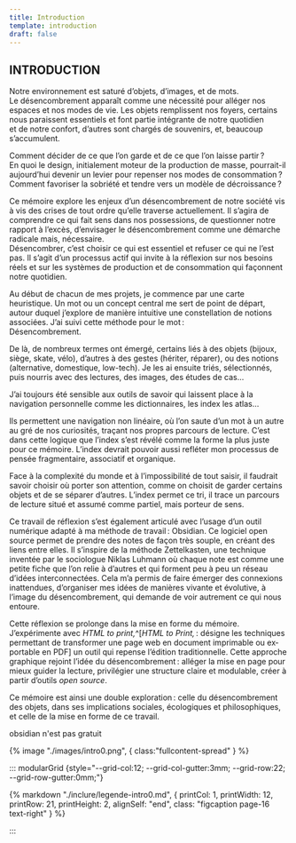 ```yaml
---
title: Introduction
template: introduction
draft: false
---
```



## INTRODUCTION

<breakpage />

<span style="--ls:21">Notre environnement est saturé d’objets, d’images, et de mots. Le désencombrement apparaît comme une nécessité pour alléger nos espaces et nos modes de vie. Les objets remplissent nos foyers, certains nous paraissent essentiels et font partie intégrante de notre quotidien et de notre confort, d’autres sont chargés de souvenirs, et, beaucoup s’accumulent.</span>

<span style="--ls:15">Comment décider de ce que l’on garde et de ce que l’on laisse partir ? </br> En quoi le design, initialement moteur de la production de masse, pourrait-il aujourd’hui devenir un levier pour repenser nos modes de consommation ? Comment favoriser la sobriété et tendre vers un modèle de décroissance ?</span>

Ce mémoire explore les enjeux d’un désencombrement de notre société vis à vis des crises de tout ordre qu’elle traverse actuellement. Il s’agira de comprendre ce qui fait sens dans nos possessions, de questionner notre rapport à l’excès, d’envisager le désencombrement comme une démarche radicale mais, nécessaire. 
</br> 
Désencombrer, c’est choisir ce qui est essentiel et refuser ce qui ne l’est pas. Il s’agit d’un processus actif qui invite à la réflexion sur nos besoins réels et sur les systèmes de production et de consommation qui façonnent notre quotidien.

<span style="--ls:4">Au début de chacun de mes projets, je commence par une carte heuristique. Un mot ou un concept central me sert de point de départ, autour duquel j’explore de manière intuitive une constellation de notions associées. J’ai suivi cette méthode pour le mot : <br/> Désencombrement. <br/> 

<span style="--ls:5">De là, de nombreux termes ont émergé, certains liés à des objets (bijoux, siège, skate, vélo), d’autres à des gestes (hériter, réparer), ou des notions (alternative, domestique, low-tech). Je les ai ensuite triés, sélectionnés, puis nourris avec des lectures, des images, des études de cas…</span>

J’ai toujours été sensible aux outils de savoir qui laissent place à la navigation personnelle comme les dictionnaires, les index les atlas… 

<span style="--ls:13">Ils permettent une navigation non linéaire, où l’on saute d’un mot à un autre au gré de nos curiosités, traçant nos propres parcours de lecture. C’est dans cette logique que l’index s’est révélé comme la forme la plus juste pour ce mémoire. L’index devrait pouvoir aussi refléter mon processus de pensée fragmentaire, associatif et organique.</span>

Face à la complexité du monde et à l’impossibilité de tout saisir, il faudrait savoir choisir où porter son attention, comme on choisit de garder certains objets et de se séparer d’autres. L’index permet ce tri, il trace un parcours de lecture situé et assumé comme partiel, mais porteur de sens. 

<span style="--ls:17">Ce travail de réflexion s’est également articulé avec l’usage d’un outil numérique adapté à ma méthode de travail : Obsidian. Ce logiciel open source permet de prendre des notes de façon très souple, en créant des liens entre elles. Il s’inspire de la méthode Zettelkasten, une technique inventée par le sociologue Niklas Luhmann où chaque note est comme une petite fiche que l’on relie à d’autres et qui forment</span> peu à peu un réseau d’idées interconnectées. Cela m’a permis de faire émerger des connexions inattendues, d’organiser mes idées de manières vivante et évolutive, à l’image du désencombrement, qui demande de voir autrement ce qui nous entoure.

<span style="--ls:15">Cette réflexion se prolonge dans la mise en forme du mémoire. J’expérimente avec _HTML to print,_^[_HTML to Print,_ : dé­signe les tech­niques per­met­tant de trans­for­mer une page web en do­cu­ment im­pri­mable ou ex­por­table en PDF] un outil qui repense l’édition traditionnelle. Cette approche graphique rejoint l’idée du désencombrement : alléger la mise en page pour mieux guider la lecture, privilégier une structure claire et modulable, créer à partir d’outils _open source_.</span>

<span style="--ls:8">Ce mémoire est ainsi une double exploration : celle du désencombrement des objets, dans ses implications sociales, écologiques et philosophiques, et celle de la mise en forme de ce travail.</span>

obsidian n'est pas gratuit 

{% image "./images/intro0.png", { 
 class:"fullcontent-spread"
} %}

::: modularGrid {style="--grid-col:12; --grid-col-gutter:3mm; --grid-row:22; --grid-row-gutter:0mm;"}


{% markdown "./inclure/legende-intro0.md", {
printCol: 1,
printWidth: 12,
printRow: 21,
printHeight: 2,
alignSelf: "end",
class: "figcaption page-16 text-right"
} %}

:::
